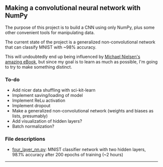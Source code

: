 ## Making a convolutional neural network with NumPy


The purpose of this project is to build a CNN using only NumPy, plus some other convenient tools for manipulating data.

The current state of the project is a generalized non-convolutional network that can classify MNIST with ~98% accuracy.

This will undoubtedly end up being influenced by [Michael Nielsen's amazing eBook](http://neuralnetworksanddeeplearning.com/), but since my goal is to learn as much as possible, I'm going to try to make something distinct.

### To-do

- Add nicer data shuffling with sci-kit-learn
- Implement saving/loading of model
- Implement ReLu activation
- Implement dropout
- Make a generalized non-convolutional network (weights and biases as lists, presumably)
- Add visualization of hidden layers?
- Batch normalization?

### File descriptions
- [four_layer_nn.py](four_layer_nn.py): MNIST classifier network with two hidden layers, 98.1% accuracy after 200 epochs of training (~2 hours)

_________________________________________